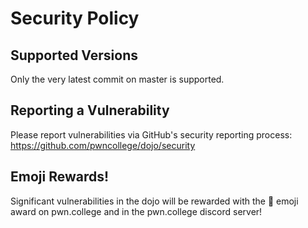 # Security Policy

## Supported Versions

Only the very latest commit on master is supported.

## Reporting a Vulnerability

Please report vulnerabilities via GitHub's security reporting process: https://github.com/pwncollege/dojo/security

## Emoji Rewards!

Significant vulnerabilities in the dojo will be rewarded with the 🐞 emoji award on pwn.college and in the pwn.college discord server!
